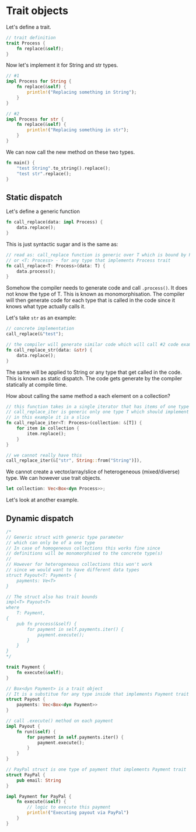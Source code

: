 # Trait objects

Let's define a trait.

```rs
// trait definition
trait Process {
    fn replace(&self);
}
```

Now let's implement it for String and str types.

```rs
// #1
impl Process for String {
    fn replace(&self) {
        println!("Replacing something in String");
    }
}

// #2
impl Process for str {
    fn replace(&self) {
        println!("Replacing something in str");
    }
}
```

We can now call the new method on these two types.

```rs
fn main() {
    "test String".to_string().replace();
    "test str".replace();
}
```

## Static dispatch

Let's define a generic function

```rs
fn call_replace(data: impl Process) {
    data.replace();
}
```

This is just syntactic sugar and is the same as:

```rs
// read as: call_replace function is generic over T which is bound by Process trait
// or <T: Process> - for any type that implements Process trait
fn call_replace<T: Process>(data: T) {
    data.process();
}
```

Somehow the compiler needs to generate code and call `.process()`. It does not know the type of T.
This is known as monomorphisation. The compiler will then generate code for each type that is called in the code 
since it knows what type actually calls it.

Let's take `str` as an example:

```rs
// concrete implementation
call_replace(&"test");

// the compiler will generate similar code which will call #2 code example
fn call_replace_str(data: &str) {
    data.replace();
}
```

The same will be applied to String or any type that get called in the code. This is known as static dispatch. The code gets generate by the compiler statically at compile time.



How about calling the same method a each element on a collection?

```rs
// this function takes in a single iterator that has items of one type T
// call_replace_iter is generic only one type T which should implement Process trait
// in this example it is a slice
fn call_replace_iter<T: Process>(collection: &[T]) {
    for item in collection {
        item.replace();
    }
}

// we cannot really have this
call_replace_iter(&["str", String::from("String")]),
```

We cannot create a vector/array/slice of heterogeneous (mixed/diverse) type. We can however
use trait objects.

```rs
let collection: Vec<Box<dyn Process>>;
```

Let's look at another example.

## Dynamic dispatch

```rs
/*
// Generic struct with generic type parameter
// which can only be of a one type
// In case of homogeneous collections this works fine since 
// definitions will be monomorphised to the concrete type(s)
// 
// However for heterogeneous collections this won't work
// since we would want to have different data types
struct Payout<T: Payment> {
    payments: Ve<T>
}

// The struct also has trait bounds
impl<T> Payout<T>
where
    T: Payment,
{
    pub fn process(&self) {
        for payment in self.payments.iter() {
            payment.execute();
        }
    }
}
*/

trait Payment {
    fn execute(&self);
}

// Box<dyn Payment> is a trait object
// It is a substitue for any type inside that implements Payment trait
struct Payout {
    payments: Vec<Box<dyn Payment>>
}

// call .execute() method on each payment
impl Payout {
    fn run(&self) {
        for payment in self.payments.iter() {
            payment.execute();
        }
    }
}

// PayPal struct is one type of payment that implements Payment trait
struct PayPal {
    pub email: String
}

impl Payment for PayPal {
    fn execute(&self) {
        // logic to execute this payment
        println!("Executing payout via PayPal")
    }
}
```
